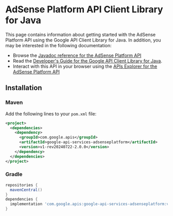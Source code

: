 # AdSense Platform API Client Library for Java



This page contains information about getting started with the AdSense Platform API
using the Google API Client Library for Java. In addition, you may be interested
in the following documentation:

* Browse the [Javadoc reference for the AdSense Platform API][javadoc]
* Read the [Developer's Guide for the Google API Client Library for Java][google-api-client].
* Interact with this API in your browser using the [APIs Explorer for the AdSense Platform API][api-explorer]

## Installation

### Maven

Add the following lines to your `pom.xml` file:

```xml
<project>
  <dependencies>
    <dependency>
      <groupId>com.google.apis</groupId>
      <artifactId>google-api-services-adsenseplatform</artifactId>
      <version>v1-rev20240722-2.0.0</version>
    </dependency>
  </dependencies>
</project>
```

### Gradle

```gradle
repositories {
  mavenCentral()
}
dependencies {
  implementation 'com.google.apis:google-api-services-adsenseplatform:v1-rev20240722-2.0.0'
}
```

[javadoc]: https://googleapis.dev/java/google-api-services-adsenseplatform/latest/index.html
[google-api-client]: https://github.com/googleapis/google-api-java-client/
[api-explorer]: https://developers.google.com/apis-explorer/#p/adsenseplatform/v1/
